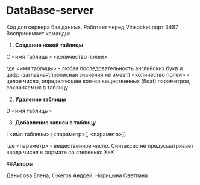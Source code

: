 # **DataBase-server**

Код для сервера баз данных. Работает черед Vinsocket порт 3487
Воспринимает команды: 
1. **Создание новой таблицы**

C <имя таблицы> <количество полей>

где <имя таблицы> - любая последовательность английских букв и цифр (заглавная\прописная значения не имеет)
<количество полей> - целое число, определяющее кол-во вещественных (float) параметров, сохраняемых в таблицу

2. **Удаление таблицы**

D <имя таблицы>

3. **Добавление записи в таблицу**

I <имя таблицы> (<параметр>[, <параметр>])

где <параметр> - вещественное число. Синтаксис не предусматривает ввода чисел в формате со степенью: ХеХ

##**Авторы**

Денисова Елена, Ожегов Андрей, Норицына Светлана
